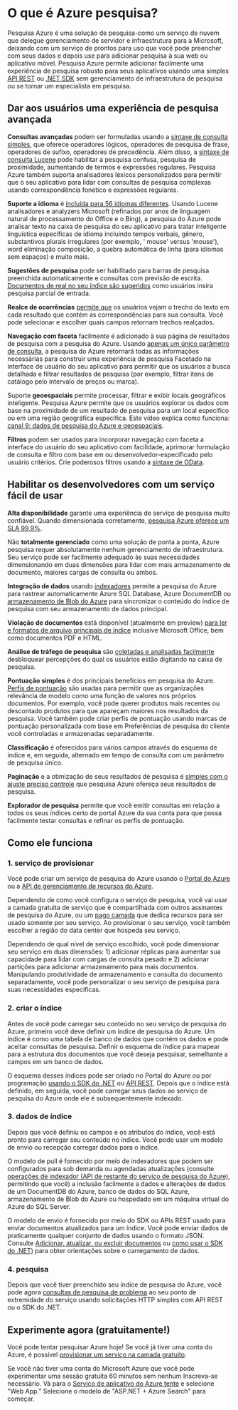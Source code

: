 <properties
    pageTitle="O que é Azure pesquisa | Microsoft Azure | Serviço de pesquisa de nuvem hospedado"
    description="Pesquisa Azure é um serviço de pesquisa de nuvem hospedado totalmente gerenciado. Saiba mais nesta visão geral de recurso."
    services="search"
    manager="jhubbard"
    authors="ashmaka"
    documentationCenter=""/>

<tags
    ms.service="search"
    ms.devlang="NA"
    ms.workload="search"
    ms.topic="article"
    ms.tgt_pltfrm="na"
    ms.date="08/29/2016"
    ms.author="ashmaka"/>

# <a name="what-is-azure-search"></a>O que é Azure pesquisa?

Pesquisa Azure é uma solução de pesquisa-como um serviço de nuvem que delegue gerenciamento de servidor e infraestrutura para a Microsoft, deixando com um serviço de prontos para uso que você pode preencher com seus dados e depois use para adicionar pesquisa à sua web ou aplicativo móvel. Pesquisa Azure permite adicionar facilmente uma experiência de pesquisa robusto para seus aplicativos usando uma simples [API REST](https://msdn.microsoft.com/library/azure/dn798935.aspx) ou [.NET SDK](search-howto-dotnet-sdk.md) sem gerenciamento de infraestrutura de pesquisa ou se tornar um especialista em pesquisa.

## <a name="give-your-users-a-powerful-search-experience"></a>Dar aos usuários uma experiência de pesquisa avançada

**Consultas avançadas** podem ser formuladas usando a [sintaxe de consulta simples](https://msdn.microsoft.com/library/azure/dn798920.aspx), que oferece operadores lógicos, operadores de pesquisa de frase, operadores de sufixo, operadores de precedência. Além disso, a [sintaxe de consulta Lucene](https://msdn.microsoft.com/library/azure/mt589323.aspx) pode habilitar a pesquisa confusa, pesquisa de proximidade, aumentando de termos e expressões regulares. Pesquisa Azure também suporta analisadores léxicos personalizados para permitir que o seu aplicativo para lidar com consultas de pesquisa complexas usando correspondência fonético e expressões regulares.

**Suporte a idioma** é [incluída para 56 idiomas diferentes](https://msdn.microsoft.com/library/azure/dn879793.aspx). Usando Lucene analisadores e analyzers Microsoft (refinados por anos de linguagem natural de processamento do Office e o Bing), a pesquisa do Azure pode analisar texto na caixa de pesquisa do seu aplicativo para tratar inteligente linguística específicas de idioma incluindo tempos verbais, gênero, substantivos plurais irregulares (por exemplo, ' mouse' versus 'mouse'), word eliminação composição, a quebra automática de linha (para idiomas sem espaços) e muito mais.

**Sugestões de pesquisa** pode ser habilitado para barras de pesquisa preenchida automaticamente e consultas com previsão de escrita. [Documentos de real no seu índice são sugeridos](https://msdn.microsoft.com/library/azure/dn798936.aspx) como usuários insira pesquisa parcial de entrada.

**Realce de ocorrências** [permite que](https://msdn.microsoft.com/library/azure/dn798927.aspx) os usuários vejam o trecho do texto em cada resultado que contém as correspondências para sua consulta. Você pode selecionar e escolher quais campos retornam trechos realçados.

**Navegação com faceta** facilmente é adicionado à sua página de resultados de pesquisa com a pesquisa do Azure. Usando [apenas um único parâmetro de consulta](https://msdn.microsoft.com/library/azure/dn798927.aspx), a pesquisa do Azure retornará todas as informações necessárias para construir uma experiência de pesquisa Facetado na interface de usuário do seu aplicativo para permitir que os usuários a busca detalhada e filtrar resultados de pesquisa (por exemplo, filtrar itens de catálogo pelo intervalo de preços ou marca).

Suporte **geoespaciais** permite processar, filtrar e exibir locais geográficos inteligente. Pesquisa Azure permite que os usuários explorar os dados com base na proximidade de um resultado de pesquisa para um local específico ou em uma região geográfica específica. Este vídeo explica como funciona: [canal 9: dados de pesquisa do Azure e geoespaciais](https://channel9.msdn.com/Shows/Data-Exposed/Azure-Search-and-Geospatial-Data).

**Filtros** podem ser usados para incorporar navegação com faceta a interface do usuário do seu aplicativo com facilidade, aprimorar formulação de consulta e filtro com base em ou desenvolvedor-especificado pelo usuário critérios. Crie poderosos filtros usando a [sintaxe de OData](https://msdn.microsoft.com/library/azure/dn798921.aspx).

## <a name="empower-your-developers-with-an-easy-to-use-service"></a>Habilitar os desenvolvedores com um serviço fácil de usar

**Alta disponibilidade** garante uma experiência de serviço de pesquisa muito confiável. Quando dimensionada corretamente, [pesquisa Azure oferece um SLA 99,9%](https://azure.microsoft.com/support/legal/sla/search/v1_0/).

Não **totalmente gerenciado** como uma solução de ponta a ponta, Azure pesquisa requer absolutamente nenhum gerenciamento de infraestrutura. Seu serviço pode ser facilmente adequado às suas necessidades dimensionando em duas dimensões para lidar com mais armazenamento de documento, maiores cargas de consulta ou ambos.

**Integração de dados** usando [indexadores](https://msdn.microsoft.com/library/azure/dn946891.aspx) permite a pesquisa do Azure para rastrear automaticamente Azure SQL Database, Azure DocumentDB ou [armazenamento de Blob do Azure](search-howto-indexing-azure-blob-storage.md) para sincronizar o conteúdo do índice de pesquisa com seu armazenamento de dados principal.

**Violação de documentos** está disponível (atualmente em preview) [para ler e formatos de arquivo principais de índice](search-howto-indexing-azure-blob-storage.md) inclusive Microsoft Office, bem como documentos PDF e HTML.

**Análise de tráfego de pesquisa** são [coletadas e analisadas facilmente](search-traffic-analytics.md) desbloquear percepções do qual os usuários estão digitando na caixa de pesquisa.

**Pontuação simples** é dos principais benefícios em pesquisa do Azure. [Perfis de pontuação](https://msdn.microsoft.com/library/azure/dn798928.aspx) são usadas para permitir que as organizações relevância de modelo como uma função de valores nos próprios documentos. Por exemplo, você pode querer produtos mais recentes ou descontado produtos para que apareçam maiores nos resultados da pesquisa. Você também pode criar perfis de pontuação usando marcas de pontuação personalizada com base em Preferências de pesquisa do cliente você controladas e armazenadas separadamente.

**Classificação** é oferecidos para vários campos através do esquema de índice e, em seguida, alternado em tempo de consulta com um parâmetro de pesquisa único.

**Paginação** e a otimização de seus resultados de pesquisa é [simples com o ajuste preciso controle](search-pagination-page-layout.md) que pesquisa Azure ofereça seus resultados de pesquisa.  

**Explorador de pesquisa** permite que você emitir consultas em relação a todos os seus índices certo de portal Azure da sua conta para que possa facilmente testar consultas e refinar os perfis de pontuação.

## <a name="how-it-works"></a>Como ele funciona

### <a name="1-provision-service"></a>1. serviço de provisionar
Você pode criar um serviço de pesquisa do Azure usando o [Portal do Azure](https://portal.azure.com/) ou a [API de gerenciamento de recursos do Azure](https://msdn.microsoft.com/library/azure/dn832684.aspx).

Dependendo de como você configura o serviço de pesquisa, você vai usar a camada gratuita de serviço que é compartilhada com outros assinantes de pesquisa do Azure, ou um [pago camada](https://azure.microsoft.com/pricing/details/search/) que dedica recursos para ser usado somente por seu serviço. Ao provisionar o seu serviço, você também escolher a região do data center que hospeda seu serviço.

Dependendo de qual nível de serviço escolhido, você pode dimensionar seu serviço em duas dimensões: 1) adicionar réplicas para aumentar sua capacidade para lidar com cargas de consulta pesado e 2) adicionar partições para adicionar armazenamento para mais documentos. Manipulando produtividade de armazenamento e consulta do documento separadamente, você pode personalizar o seu serviço de pesquisa para suas necessidades específicas.

### <a name="2-create-index"></a>2. criar o índice
Antes de você pode carregar seu conteúdo no seu serviço de pesquisa do Azure, primeiro você deve definir um índice de pesquisa do Azure. Um índice é como uma tabela de banco de dados que contém os dados e pode aceitar consultas de pesquisa. Definir o esquema de índice para mapear para a estrutura dos documentos que você deseja pesquisar, semelhante a campos em um banco de dados.

O esquema desses índices pode ser criado no Portal do Azure ou por programação [usando o SDK do .NET](search-howto-dotnet-sdk.md) ou [API REST](https://msdn.microsoft.com/library/azure/dn798941.aspx). Depois que o índice está definido, em seguida, você pode carregar seus dados ao serviço de pesquisa do Azure onde ele é subsequentemente indexado.

### <a name="3-index-data"></a>3. dados de índice
Depois que você definiu os campos e os atributos do índice, você está pronto para carregar seu conteúdo no índice. Você pode usar um modelo de envio ou recepção carregar dados para o índice.

O modelo de pull é fornecido por meio de indexadores que podem ser configurados para sob demanda ou agendadas atualizações (consulte [operações de indexador (API de restante do serviço de pesquisa do Azure)](https://msdn.microsoft.com/library/azure/dn946891.aspx), permitindo que você) a inclusão facilmente a dados e alterações de dados de um DocumentDB do Azure, banco de dados do SQL Azure, armazenamento de Blob do Azure ou hospedado em um máquina virtual do Azure do SQL Server.

O modelo de envio é fornecido por meio do SDK ou APIs REST usado para enviar documentos atualizados para um índice. Você pode enviar dados de praticamente qualquer conjunto de dados usando o formato JSON. Consulte [Adicionar, atualizar, ou excluir documentos](https://msdn.microsoft.com/library/azure/dn798930.aspx) ou [como usar o SDK do .NET)](search-howto-dotnet-sdk.md) para obter orientações sobre o carregamento de dados.

### <a name="4-search"></a>4. pesquisa
Depois que você tiver preenchido seu índice de pesquisa do Azure, você pode agora [consultas de pesquisa de problema](https://msdn.microsoft.com/library/azure/dn798927.aspx) ao seu ponto de extremidade do serviço usando solicitações HTTP simples com API REST ou o SDK do .NET.

## <a name="try-it-now-for-free"></a>Experimente agora (gratuitamente!)
Você pode tentar pesquisar Azure hoje! Se você já tiver uma conta do Azure, é possível [provisionar um serviço na camada gratuito](search-create-service-portal.md).

Se você não tiver uma conta do Microsoft Azure que você pode experimentar uma sessão gratuita 60 minutos sem nenhum Inscreva-se necessário. Vá para o [Serviço de aplicativo do Azure tente](http://go.microsoft.com/fwlink/p/?LinkId=618214) e selecione "Web App." Selecione o modelo de "ASP.NET + Azure Search" para começar.
